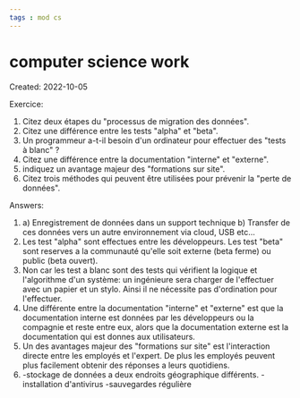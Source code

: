 ```yaml
---
tags : mod cs
---
```

# computer science work
Created: 2022-10-05 

Exercice:
1. Citez deux étapes du "processus de migration des données".  
2. Citez une différence entre les tests "alpha" et "beta". 
3. Un programmeur a-t-il besoin d'un ordinateur pour effectuer des "tests à blanc" ? 
4. Citez une différence entre la documentation "interne" et "externe". 
5. indiquez un avantage majeur des "formations sur site". 
6. Citez trois méthodes qui peuvent être utilisées pour prévenir la "perte de données". 

Answers: 
1. a) Enregistrement de données dans un support technique
    b) Transfer de ces données vers un autre environnement via cloud, USB etc...
3. Les test "alpha" sont effectues entre les développeurs. Les test "beta" sont reserves a la communauté qu'elle soit externe (beta ferme) ou public (beta ouvert). 
4. Non car les test a blanc sont des tests qui vérifient la logique et l'algorithme d'un système: un ingénieure sera charger de l'effectuer avec un papier et un stylo. Ainsi il ne nécessite pas d'ordination pour l'effectuer.
5. Une différente entre la documentation "interne" et "externe" est que la documentation interne est données par les développeurs ou la compagnie et reste entre eux, alors que la documentation externe est la documentation qui est donnes aux utilisateurs. 
6. Un des avantages majeur des "formations sur site" est l'interaction directe entre les employés et l'expert. De plus les employés peuvent plus facilement obtenir des réponses a leurs quotidiens. 
7. -stockage de données a deux endroits géographique différents.
    -installation d'antivirus
    -sauvegardes régulière   